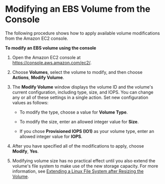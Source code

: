 # Modifying an EBS Volume from the Console<a name="console-modify"></a>

The following procedure shows how to apply available volume modifications from the Amazon EC2 console\.

**To modify an EBS volume using the console**

1. Open the Amazon EC2 console at [https://console\.aws\.amazon\.com/ec2/](https://console.aws.amazon.com/ec2/)\.

1. Choose **Volumes**, select the volume to modify, and then choose **Actions**, **Modify Volume**\.

1. The **Modify Volume** window displays the volume ID and the volume's current configuration, including type, size, and IOPS\. You can change any or all of these settings in a single action\. Set new configuration values as follows:

   + To modify the type, choose a value for **Volume Type**\.

   + To modify the size, enter an allowed integer value for **Size**\.

   + If you chose **Provisioned IOPS \(IO1\)** as your volume type, enter an allowed integer value for **IOPS**\.

1. After you have specified all of the modifications to apply, choose **Modify**, **Yes**\. 

1. Modifying volume size has no practical effect until you also extend the volume's file system to make use of the new storage capacity\. For more information, see [Extending a Linux File System after Resizing the Volume](recognize-expanded-volume-linux.md)\.